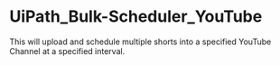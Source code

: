 # UiPath_Bulk-Scheduler_YouTube
This will upload and schedule multiple shorts into a specified YouTube Channel at a specified interval.
